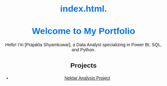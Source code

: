 # index.html.
<!DOCTYPE html>
<html lang="en">
<head>
    <meta charset="UTF-8">
    <meta name="viewport" content="width=device-width, initial-scale=1.0">
    <title>Your Name - Portfolio</title>
    <style>
        body { font-family: Arial, sans-serif; text-align: center; padding: 50px; }
        h1 { color: #0073e6; }
        a { display: block; margin-top: 20px; }
    </style>
</head>
<body>
    <h1>Welcome to My Portfolio</h1>
    <p>Hello! I'm [Prajakta Shyamkuwar], a Data Analyst specializing in Power BI, SQL, and Python.</p>
    <h2>Projects</h2>
    <ul>
        <li><a href="nektar-analysis.html">Nektar Analysis Project</a></li>
    </ul>
</body>
</html>
